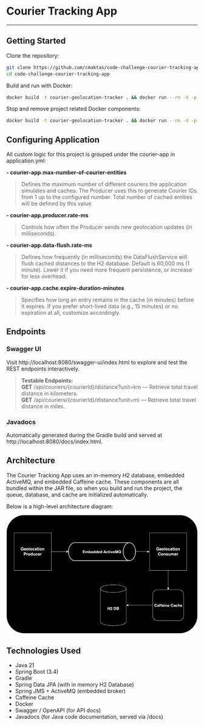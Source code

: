 # Courier Tracking App

---
## Getting Started
Clone the repository:
```bash
git clone https://github.com/cmaktas/code-challenge-courier-tracking-app.git
cd code-challenge-courier-tracking-app
```
Build and run with Docker:
```bash
docker build -t courier-geolocation-tracker . && docker run --rm -d -p 8080:8080 --name courier-app courier-geolocation-tracker
```
Stop and remove project related Docker components:
```bash
docker build -t courier-geolocation-tracker . && docker run --rm -d -p 8080:8080 --name courier-app courier-geolocation-tracker
```

## Configuring Application
All custom logic for this project is grouped under the courier-app in application.yml:

**- courier-app.max-number-of-courier-entities**
>Defines the maximum number of different couriers the application simulates and caches.
The Producer uses this to generate Courier IDs from 1 up to the configured number. 
Total number of cached entities will be defined by this value.

**- courier-app.producer.rate-ms**
>Controls how often the Producer sends new geolocation updates (in milliseconds).

**- courier-app.data-flush.rate-ms**
>Defines how frequently (in milliseconds) the DataFlushService will flush cached distances to the H2 database.
Default is 60,000 ms (1 minute). Lower it if you need more frequent persistence, or increase for less overhead.

**- courier-app.cache.expire-duration-minutes**
>Specifies how long an entry remains in the cache (in minutes) before it expires.
If you prefer short-lived data (e.g., 15 minutes) or no expiration at all, customize accordingly.

## Endpoints
### Swagger UI
Visit http://localhost:8080/swagger-ui/index.html to explore and test the REST endpoints interactively.  

>**Testable Endpoints:**  
**GET** /api/couriers/{courierId}/distance?unit=km — Retrieve total travel distance in kilometers.  
**GET** /api/couriers/{courierId}/distance?unit=mi — Retrieve total travel distance in miles.

### Javadocs 
Automatically generated during the Gradle build and served at http://localhost:8080/docs/index.html.

## Architecture
The Courier Tracking App uses an in-memory H2 database, embedded ActiveMQ, and embedded Caffeine cache. These components are all bundled within the JAR file, so when you build and run the project, the queue, database, and cache are initialized automatically.

Below is a high-level architecture diagram:

![Courier System Architecture](src/main/resources/static/diagram/courier_app_arch.png)


## Technologies Used
- Java 21
- Spring Boot (3.4)
- Gradle
- Spring Data JPA (with in memory H2 Database)
- Spring JMS + ActiveMQ (embedded broker)
- Caffeine Cache
- Docker
- Swagger / OpenAPI (for API docs)
- Javadocs (for Java code documentation, served via /docs)

